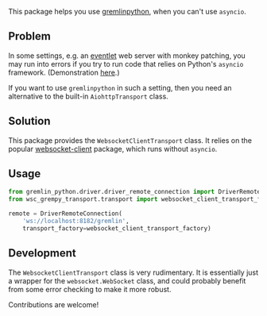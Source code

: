 This package helps you use [gremlinpython](https://pypi.org/project/gremlinpython/),
when you can't use `asyncio`.


## Problem

In some settings, e.g. an [eventlet](https://pypi.org/project/eventlet/)
web server with monkey patching, you may run into errors if you try to run code
that relies on Python's `asyncio` framework.
(Demonstration [here](https://github.com/skieffer/grempy-monkey-patch-issue-demo).)

If you want to use `gremlinpython` in such a setting, then you need an
alternative to the built-in `AiohttpTransport` class.


## Solution

This package provides the `WebsocketClientTransport` class. It relies on the popular
[websocket-client](https://pypi.org/project/websocket-client/) package,
which runs without `asyncio`.


## Usage

```python
from gremlin_python.driver.driver_remote_connection import DriverRemoteConnection
from wsc_grempy_transport.transport import websocket_client_transport_factory

remote = DriverRemoteConnection(
    'ws://localhost:8182/gremlin',
    transport_factory=websocket_client_transport_factory)
```


## Development

The `WebsocketClientTransport` class is very rudimentary. It is essentially
just a wrapper for the `websocket.WebSocket` class, and could probably benefit
from some error checking to make it more robust.

Contributions are welcome!
